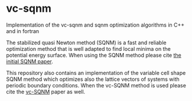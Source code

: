 # vc-sqnm
Implementation of the vc-sqnm and sqnm optimization algorithms in C++ and in fortran

The stabilized quasi Newton method (SQNM) is a fast and reliable optimization method that is well adapted to find local minima on the potential energy surface. When using the SQNM method please cite [the initial SQNM paper](https://aip.scitation.org/doi/10.1063/1.4905665).

This repository also contains an implementation of the variable cell shape SQNM method which optimizes also the lattice vectors of systems with periodic boundary conditions. When the vc-SQNM method is used please cite the [vc-SQNM](https://arxiv.org/abs/2206.07339) paper as well. 
